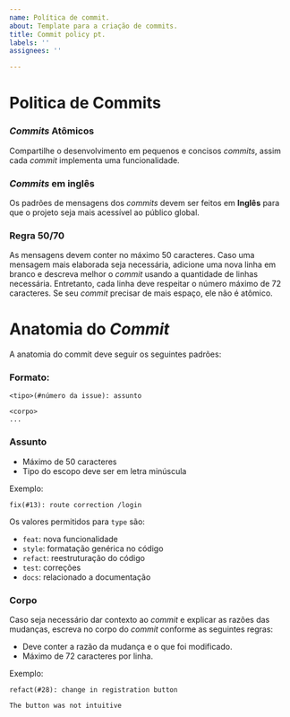 ```yaml
---
name: Política de commit.
about: Template para a criação de commits.
title: Commit policy pt.
labels: ''
assignees: ''

---
```


# Politica de Commits

### *Commits* Atômicos
Compartilhe o desenvolvimento em pequenos e concisos *commits*, assim cada *commit* implementa uma funcionalidade.

### *Commits* em inglês
Os padrões de mensagens dos *commits* devem ser feitos em **Inglês** para que o projeto seja mais acessível ao público global.

### Regra 50/70
As mensagens devem conter no máximo 50 caracteres. Caso uma mensagem mais elaborada seja necessária, adicione uma nova linha em branco e descreva melhor o *commit* usando a quantidade de linhas necessária.
Entretanto, cada linha deve respeitar o número máximo de 72 caracteres. Se seu *commit* precisar de mais espaço, ele não é atômico.


# Anatomia do *Commit*
A anatomia do commit deve seguir os seguintes padrões:

### Formato:
```
<tipo>(#número da issue): assunto

<corpo>
...
```



### Assunto

- Máximo de 50 caracteres
- Tipo do escopo deve ser em letra minúscula

Exemplo:

`fix(#13): route correction /login`

Os valores permitidos para `type` são:
-   `feat`: nova funcionalidade
-   `style`: formatação genérica no código
-   `refact`: reestruturação do código
-   `test`: correções
-   `docs`: relacionado a documentação

### Corpo

Caso seja necessário dar contexto ao *commit* e explicar as razões das mudanças, escreva no corpo do *commit* conforme as seguintes regras:

-   Deve conter a razão da mudança e o que foi modificado.
-   Máximo de 72 caracteres por linha.

Exemplo:

```
refact(#28): change in registration button

The button was not intuitive
```